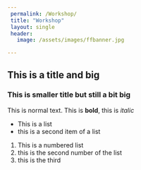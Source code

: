 ```yaml
---
 permalink: /Workshop/
 title: "Workshop"
 layout: single
 header:
   image: /assets/images/ffbanner.jpg

---
```


## This is a title and big
### This is smaller title but still a bit big
This is normal text. This is **bold**, this is *italic* 

* This is a list
* this is a second item of a list


1. This is a numbered list
1. this is the second number of the list
1. this is the third
